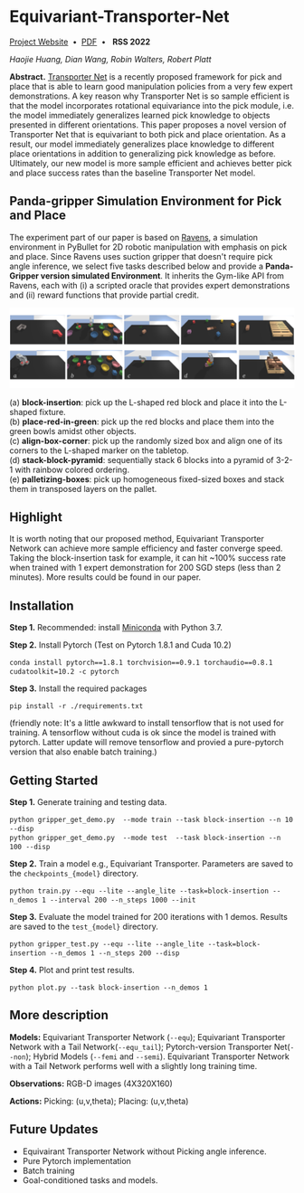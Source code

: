 # Equivariant-Transporter-Net
[Project Website](https://haojhuang.github.io/etp_page/)&nbsp;&nbsp;•&nbsp;&nbsp;[PDF](https://arxiv.org/abs/2202.09400)&nbsp;&nbsp;•&nbsp;&nbsp; **RSS 2022**

*Haojie Huang, Dian Wang, Robin Walters, Robert Platt*

**Abstract.** [Transporter Net](https://arxiv.org/pdf/2010.14406.pdf) is a recently proposed framework for pick and place that is able to learn good manipulation policies from a very few expert demonstrations. A key reason why Transporter Net is so sample efficient is that the model incorporates rotational equivariance into the pick module, i.e. the model immediately generalizes learned pick knowledge to objects presented in different orientations. This paper proposes a novel version of Transporter Net that is equivariant to both pick and place orientation. As a result, our model immediately generalizes place knowledge to different place orientations in addition to generalizing pick knowledge as before. Ultimately, our new model is more sample efficient and achieves better pick and place success rates than the baseline Transporter Net model.

## Panda-gripper Simulation Environment for Pick and Place

The experiment part of our paper is based on [Ravens](https://github.com/google-research/ravens), a simulation environment in PyBullet for 2D robotic manipulation with emphasis on pick and place. Since Ravens uses suction gripper that doesn't require pick angle inference, we select five tasks described below and provide a **Panda-Gripper version simulated Environment**. 
It inherits the Gym-like API from Ravens, each with (i) a scripted oracle that provides expert demonstrations and (ii) reward functions that provide partial credit.

<img src="image/gripper.png"><br>

(a) **block-insertion**: pick up the L-shaped red block and place it into the L-shaped fixture.<br>
(b) **place-red-in-green**: pick up the red blocks and place them into the green bowls amidst other objects.<br>
(c) **align-box-corner**: pick up the randomly sized box and align one of its corners to the L-shaped marker on the tabletop.<br>
(d) **stack-block-pyramid**: sequentially stack 6 blocks into a pyramid of 3-2-1 with rainbow colored ordering.<br>
(e) **palletizing-boxes**: pick up homogeneous fixed-sized boxes and stack them in transposed layers on the pallet.<br>


## Highlight

It is worth noting that our proposed method, Equivariant Transporter Network can achieve more sample efficiency and faster converge speed. Taking the block-insertion task for example, it can hit ~100% success rate when trained with 1 expert demonstration for 200 SGD steps (less than 2 minutes). More results could be found in our paper.

## Installation

**Step 1.** Recommended: install [Miniconda](https://docs.conda.io/en/latest/miniconda.html) with Python 3.7.

**Step 2.** Install Pytorch (Test on Pytorch 1.8.1 and Cuda 10.2)
```commandline
conda install pytorch==1.8.1 torchvision==0.9.1 torchaudio==0.8.1 cudatoolkit=10.2 -c pytorch
```
**Step 3.** Install the required packages

```shell
pip install -r ./requirements.txt
```
(friendly note: It's a little awkward to install tensorflow that is not used for training. A tensorflow without cuda is ok since the model is trained with pytorch. Latter update will remove tensorflow and provied a pure-pytorch version that also enable batch training.)

## Getting Started

**Step 1.** Generate training and testing data.

```shell
python gripper_get_demo.py  --mode train --task block-insertion --n 10  --disp
python gripper_get_demo.py  --mode test  --task block-insertion --n 100 --disp
```


**Step 2.** Train a model e.g., Equivariant Transporter. Parameters are saved to the `checkpoints_{model}` directory. 

```shell
python train.py --equ --lite --angle_lite --task=block-insertion --n_demos 1 --interval 200 --n_steps 1000 --init
```

**Step 3.** Evaluate the model trained for 200 iterations with 1 demos. Results are saved to the `test_{model}` directory.

```shell
python gripper_test.py --equ --lite --angle_lite --task=block-insertion --n_demos 1 --n_steps 200 --disp
```

**Step 4.** Plot and print test results.

```shell
python plot.py --task block-insertion --n_demos 1
```

## More description

**Models:** Equivariant Transporter Network (`--equ`); Equivariant Transporter Network with a Tail Network(`--equ_tail`);  Pytorch-version Transporter Net(`--non`); Hybrid Models (`--femi` and `--semi`).
Equivariant Transporter Network with a Tail Network performs well with a slightly long training time.

**Observations:** RGB-D images (4X320X160)

**Actions:** Picking: (u,v,theta); Placing: (u,v,theta)

## Future Updates

- Equivairant Transporter Network without Picking angle inference.
- Pure Pytorch implementation
- Batch training
- Goal-conditioned tasks and models.

